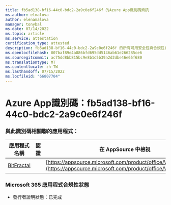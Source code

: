 ```yaml
---
title: fb5ad138-bf16-44c0-bdc2-2a9c0e6f246f 的Azure App識別碼資訊
ms.author: elmalova
author: elenamalova
manager: tonybal
ms.date: 07/14/2022
ms.topic: article
ms.service: attestation
certification_type: attested
description: fb5ad138-bf16-44c0-bdc2-2a9c0e6f246f 的所有可用安全性與合規性資訊。
ms.openlocfilehash: 007baf89e4a886bfd695dd5146ab61e266285ce6
ms.sourcegitcommit: ac75dd8bb815bc9e8b1d5b39a2d2dbe46e65f680
ms.translationtype: MT
ms.contentlocale: zh-TW
ms.lasthandoff: 07/15/2022
ms.locfileid: "66807704"
---
```

# <a name="azure-app-id-fb5ad138-bf16-44c0-bdc2-2a9c0e6f246f"></a>Azure App識別碼：fb5ad138-bf16-44c0-bdc2-2a9c0e6f246f


### <a name="apps-associated-with-this-id"></a>與此識別碼相關聯的應用程式：
| **應用程式名稱** | **認證** | **在 AppSource 中檢視** |
|--------------|---------------|-----------------------|
| [BitFractal](../forward/WA200004172.md) |  | [https://appsource.microsoft.com/product/office/WA200004172](https://appsource.microsoft.com/product/office/WA200004172) |

### <a name="microsoft-365-app-compliance-status"></a>Microsoft 365 應用程式合規性狀態
- 發行者證明狀態：已完成
